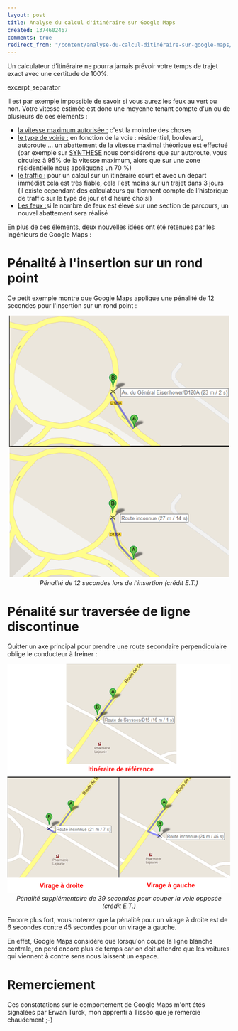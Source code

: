 ```yaml
---
layout: post
title: Analyse du calcul d'itinéraire sur Google Maps
created: 1374602467
comments: true
redirect_from: "/content/analyse-du-calcul-ditinéraire-sur-google-maps/"
---
```

Un calculateur d'itinéraire ne pourra jamais prévoir votre temps de trajet exact avec une certitude de 100%.

excerpt_separator

Il est par exemple impossible de savoir si vous aurez les feux au vert ou non.
Votre vitesse estimée est donc une moyenne tenant compte d'un ou de plusieurs de ces éléments :
<ul>
<li><u>la vitesse maximum autorisée :</u> c'est la moindre des choses</li>
<li><u>le type de voirie :</u> en fonction de la voie : résidentiel, boulevard, autoroute ... un abattement de la vitesse maximal théorique est effectué (par exemple sur <a href="/content/pr%C3%A9sentation-de-synthese">SYNTHESE</a> nous considérons que sur autoroute, vous circulez à 95% de la vitesse maximum, alors que sur une zone résidentielle nous appliquons un 70 %)</li>
<li><u>le traffic :</u> pour un calcul sur un itinéraire court et avec un départ immédiat cela est très fiable, cela l'est moins sur un trajet dans 3 jours (il existe cependant des calculateurs qui tiennent compte de l'historique de traffic sur le type de jour et d'heure choisi)</li>
<li><u>Les feux :</u>si le nombre de feux est élevé sur une section de parcours, un nouvel abattement sera réalisé</li>
</ul>

En plus de ces éléments, deux nouvelles idées ont été retenues par les ingénieurs de Google Maps :

<h1>Pénalité à l'insertion sur un rond point</h1>

Ce petit exemple montre que Google Maps applique une pénalité de 12 secondes pour l'insertion sur un rond point :

<center><img src="/sites/xavierraffin.com/files/algorithme-google-maps-1.png" />
<i>Pénalité de 12 secondes lors de l'insertion (crédit E.T.)</i></center>

<h1>Pénalité sur traversée de ligne discontinue</h1> 

Quitter un axe principal pour prendre une route secondaire perpendiculaire oblige le conducteur à freiner :

<center><img src="/sites/xavierraffin.com/files/algorithme-google-maps-2.png" />
<i>Pénalité supplémentaire de 39 secondes pour couper la voie opposée (crédit E.T.)</i></center>

Encore plus fort, vous noterez que la pénalité pour un virage à droite est de 6 secondes contre 45 secondes pour un virage à gauche.

En effet, Google Maps considère que lorsqu'on coupe la ligne blanche centrale, on perd encore plus de temps car on doit attendre que les voitures qui viennent à contre sens nous laissent un espace.

<h1>Remerciement</h1>

Ces constatations sur le comportement de Google Maps m'ont étés signalées par Erwan Turck, mon apprenti à Tisséo que je remercie chaudement ;-)
